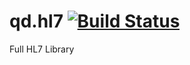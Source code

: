 # qd.hl7 [![Build Status](https://dev.azure.com/querdenkersoftware/QD.HL7/_apis/build/status/QuerdenkerSoftware.qd.hl7?branchName=master)](https://dev.azure.com/querdenkersoftware/QD.HL7/_build/latest?definitionId=1&branchName=master)
Full HL7 Library

